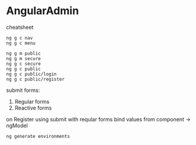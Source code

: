# AngularAdmin

cheatsheet

```
ng g c nav
ng g c menu

ng g m public
ng g m secure
ng g c secure
ng g c public
ng g c public/login
ng g c public/register
```

submit forms:

1. Regular forms
2. Reactive forms

on Register using submit with reqular forms
bind values from component -> ngModel

```
ng generate environments
```
